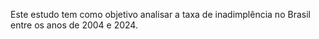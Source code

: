 Este estudo tem como objetivo analisar a taxa de inadimplência no Brasil entre os anos de 2004 e 2024.
